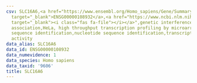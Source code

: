 ```yaml
---
csv: SLC16A6,<a href="https://www.ensembl.org/Homo_sapiens/Gene/Summary?db=core;g=ENSG00000108932"
  target="_blank">ENSG00000108932</a>,<a href="https://www.ncbi.nlm.nih.gov/pubmed/17216044"
  target="_blank"><i class="fas fa-file"></i></a>",genetic interference,functional
  association,HeLa, high throughput transcription profiling by microarray,nucleotide
  sequence identification,nucleotide sequence identification,transcriptional regulation,up-regulates
  activity
data_alias: SLC16A6
data_id: ENSG00000108932
data_numevidence: 1
data_species: Homo sapiens
data_taxid: '9606'
title: SLC16A6
---
```

